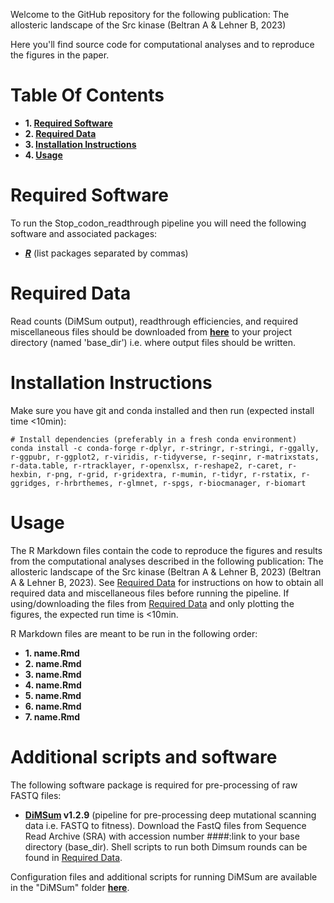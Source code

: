 Welcome to the GitHub repository for the following publication: The allosteric landscape of the Src kinase (Beltran A & Lehner B, 2023)

Here you'll find source code for computational analyses and to reproduce the figures in the paper.

# Table Of Contents

* **1. [Required Software](#required-software)**
* **2. [Required Data](#required-data)**
* **3. [Installation Instructions](#installation-instructions)**
* **4. [Usage](#usage)**

# Required Software

To run the Stop_codon_readthrough pipeline you will need the following software and associated packages:

* **[_R_](https://www.r-project.org/)** (list packages separated by commas)

# Required Data

Read counts (DiMSum output), readthrough efficiencies, and required miscellaneous files should be downloaded from **[here](link)** to your project directory (named 'base_dir') i.e. where output files should be written.

# Installation Instructions

Make sure you have git and conda installed and then run (expected install time <10min):

```
# Install dependencies (preferably in a fresh conda environment)
conda install -c conda-forge r-dplyr, r-stringr, r-stringi, r-ggally, r-ggpubr, r-ggplot2, r-viridis, r-tidyverse, r-seqinr, r-matrixstats, r-data.table, r-rtracklayer, r-openxlsx, r-reshape2, r-caret, r-hexbin, r-png, r-grid, r-gridextra, r-mumin, r-tidyr, r-rstatix, r-ggridges, r-hrbrthemes, r-glmnet, r-spgs, r-biocmanager, r-biomart
```

# Usage

The R Markdown files contain the code to reproduce the figures and results from the computational analyses described in the following publication: The allosteric landscape of the Src kinase (Beltran A & Lehner B, 2023) (Beltran A & Lehner B, 2023). See [Required Data](#required-data) for instructions on how to obtain all required data and miscellaneous files before running the pipeline. If using/downloading the files from [Required Data](#required-data) and only plotting the figures, the expected run time is <10min. 

R Markdown files are meant to be run in the following order:

* **1. name.Rmd**
* **2. name.Rmd**
* **3. name.Rmd**
* **4. name.Rmd**
* **5. name.Rmd**
* **6. name.Rmd**
* **7. name.Rmd**

# Additional scripts and software

The following software package is required for pre-processing of raw FASTQ files:

* **[DiMSum](https://github.com/lehner-lab/DiMSum) v1.2.9** (pipeline for pre-processing deep mutational scanning data i.e. FASTQ to fitness). Download the FastQ files from Sequence Read Archive (SRA) with accession number ####:link to your base directory (base_dir). Shell scripts to run both Dimsum rounds can be found in [Required Data](#required-data).
  
Configuration files and additional scripts for running DiMSum are available in the "DiMSum" folder **[here](link)**.
